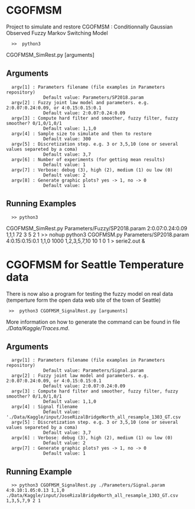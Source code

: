 # CGOFMSM

Project to simulate and restore CGOFMSM : Conditionnally Gaussian Observed Fuzzy Markov Switching Model 

      >>  python3 
CGOFMSM_SimRest.py [arguments]

## Arguments

      argv[1] : Parameters filename (file examples in Parameters repository)
                  Default value: Parameters/SP2018.param
      argv[2] : Fuzzy joint law model and parameters. e.g. 2:0.07:0.24:0.09, or 4:0.15:0.15:0.1
                  Default value: 2:0.07:0.24:0.09
      argv[3] : Compute hard filter and smoother, fuzzy filter, fuzzy smoother? 0/1,0/1,0/1
                  Default value: 1,1,0
      argv[4] : Sample size to simulate and then to restore
                  Default value: 300
      argv[5] : Discretization step. e.g. 3 or 3,5,10 (one or several values separeted by a coma)
                  Default value: 3,7
      argv[6] : Number of experiments (for getting mean results)
                  Default value: 1
      argv[7] : Verbose: debug (3), high (2), medium (1) ou low (0)
                  Default value: 2
      argv[8] : Generate graphic plots? yes -> 1, no -> 0
                  Default value: 1

## Running Examples

      >> python3 
CGOFMSM_SimRest.py Parameters/Fuzzy/SP2018.param 2:0.07:0.24:0.09 1,1,1 72 3 5 2 1
      >> nohup python3 CGOFMSM.py Parameters/SP2018.param 4:0.15:0.15:0.1 1,1,0 1000 1,2,3,5,7,10 10 1 0 1 > serie2.out &

# CGOFMSM for Seattle Temperature data

There is now also a program for testing the fuzzy model on real data (temperture form the open data web site of the town of Seattle)

     >>  python3 CGOFMSM_SignalRest.py [arguments]

More information on how to generate the command can be found in file *./Data/Kaggle/Traces.md*.

## Arguments

      argv[1] : Parameters filename (file examples in Parameters repository)
                  Default value: Parameters/Signal.param
      argv[2] : Fuzzy joint law model and parameters. e.g. 2:0.07:0.24:0.09, or 4:0.15:0.15:0.1
                  Default value: 2:0.07:0.24:0.09
      argv[3] : Compute hard filter and smoother, fuzzy filter, fuzzy smoother? 0/1,0/1,0/1
                  Default value: 1,1,0
      argv[4] : Signal filename
                  Default value: './Data/Kaggle/input/JoseRizalBridgeNorth_all_resample_1303_GT.csv
      argv[5] : Discretization step. e.g. 3 or 3,5,10 (one or several values separeted by a coma)
                  Default value: 3,7
      argv[6] : Verbose: debug (3), high (2), medium (1) ou low (0)
                  Default value: 2
      argv[7] : Generate graphic plots? yes -> 1, no -> 0
                  Default value: 1

## Running Example

      >> python3 CGOFMSM_SignalRest.py ./Parameters/Signal.param 4:0.10:1.05:0.13 1,1,0 ./Data/Kaggle/input/JoseRizalBridgeNorth_all_resample_1303_GT.csv 1,3,5,7,9 2 1

